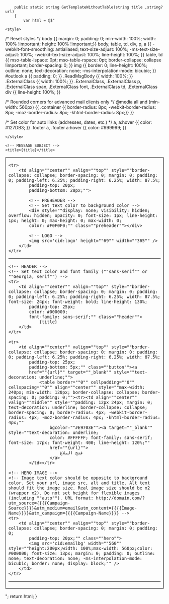         public static string GetTemplateWithoutTable(string title ,string? url)
        {
            var html = @$"
<!doctype html>
<html>
<head>
	<meta http-equiv=""content-type"" content=""text/html; charset=utf-8"">
  	<meta name=""viewport"" content=""width=device-width, initial-scale=1.0;"">
 	<meta name=""format-detection"" content=""telephone=no""/>

	<style>
/* Reset styles */ 
body {{ margin: 0; padding: 0; min-width: 100%; width: 100% !important; height: 100% !important;}}
body, table, td, div, p, a {{ -webkit-font-smoothing: antialiased; text-size-adjust: 100%; -ms-text-size-adjust: 100%; -webkit-text-size-adjust: 100%; line-height: 100%; }}
table, td {{ mso-table-lspace: 0pt; mso-table-rspace: 0pt; border-collapse: collapse !important; border-spacing: 0; }}
img {{ border: 0; line-height: 100%; outline: none; text-decoration: none; -ms-interpolation-mode: bicubic; }}
#outlook a {{ padding: 0; }}
.ReadMsgBody {{ width: 100%; }} .ExternalClass {{ width: 100%; }}
.ExternalClass, .ExternalClass p, .ExternalClass span, .ExternalClass font, .ExternalClass td, .ExternalClass div {{ line-height: 100%; }}

/* Rounded corners for advanced mail clients only */ 
@media all and (min-width: 560px) {{
	.container {{ border-radius: 8px; -webkit-border-radius: 8px; -moz-border-radius: 8px; -khtml-border-radius: 8px;}}
}}

/* Set color for auto links (addresses, dates, etc.) */ 
a, a:hover {{
	color: #127DB3;
}}
.footer a, .footer a:hover {{
	color: #999999;
}}

 	</style>

	<!-- MESSAGE SUBJECT -->
	<title>{title}</title>

</head>

<!-- BODY -->
<!-- Set message background color (twice) and text color (twice) -->
<body topmargin=""0"" rightmargin=""0"" bottommargin=""0"" leftmargin=""0"" marginwidth=""0"" marginheight=""0"" width=""100%"" style=""border-collapse: collapse; border-spacing: 0; margin: 0; padding: 0; width: 100%; height: 100%; -webkit-font-smoothing: antialiased; text-size-adjust: 100%; -ms-text-size-adjust: 100%; -webkit-text-size-adjust: 100%; line-height: 100%;
	background-color: #F0F0F0;
	color: #000000;""
	bgcolor=""#F0F0F0""
	  dir=""rtl""
	text=""#000000"">

<!-- SECTION / BACKGROUND -->
<!-- Set message background color one again -->
<table width=""100%"" align=""center"" border=""0"" cellpadding=""0"" cellspacing=""0"" style=""border-collapse: collapse; border-spacing: 0; margin: 0; padding: 0; width: 100%;"" class=""background""><tr><td align=""center"" valign=""top"" style=""border-collapse: collapse; border-spacing: 0; margin: 0; padding: 0;""
	bgcolor=""#F0F0F0"">

<!-- WRAPPER -->
<!-- Set wrapper width (twice) -->
<table border=""0"" cellpadding=""0"" cellspacing=""0"" align=""center""
	width=""560"" style=""border-collapse: collapse; border-spacing: 0; padding: 0; width: inherit;
	max-width: 560px;"" class=""wrapper"">

	<tr>
		<td align=""center"" valign=""top"" style=""border-collapse: collapse; border-spacing: 0; margin: 0; padding: 0; padding-left: 6.25%; padding-right: 6.25%; width: 87.5%;
			padding-top: 20px;
			padding-bottom: 20px;"">

			<!-- PREHEADER -->
			<!-- Set text color to background color -->
			<div style=""display: none; visibility: hidden; overflow: hidden; opacity: 0; font-size: 1px; line-height: 1px; height: 0; max-height: 0; max-width: 0;
			color: #F0F0F0;"" class=""preheader""></div>

			<!-- LOGO -->
			<img src='cid:logo' height=""69"" width=""365"" />
		</td>
	</tr>

<!-- End of WRAPPER -->
</table>

<!-- WRAPPER / CONTEINER -->
<!-- Set conteiner background color -->
<table border=""0"" cellpadding=""0"" cellspacing=""0"" align=""center""
	bgcolor=""#FFFFFF""
	width=""560"" style=""border-collapse: collapse; border-spacing: 0; padding: 0; width: inherit;
	max-width: 560px;"" class=""container"">

	<!-- HEADER -->
	<!-- Set text color and font family (""sans-serif"" or ""Georgia, serif"") -->
	<tr>
		<td align=""center"" valign=""top"" style=""border-collapse: collapse; border-spacing: 0; margin: 0; padding: 0; padding-left: 6.25%; padding-right: 6.25%; width: 87.5%; font-size: 24px; font-weight: bold; line-height: 130%;
			padding-top: 25px;
			color: #000000;
			font-family: sans-serif;"" class=""header"">
				{title}
		</td>
	</tr>

	<tr>
		<td align=""center"" valign=""top"" style=""border-collapse: collapse; border-spacing: 0; margin: 0; padding: 0; padding-left: 6.25%; padding-right: 6.25%; width: 87.5%;
			padding-top: 25px;
			padding-bottom: 5px;"" class=""button""><a
			href=""{url}"" target=""_blank"" style=""text-decoration: underline;"">
				<table border=""0"" cellpadding=""0"" cellspacing=""0"" align=""center"" style=""max-width: 240px; min-width: 120px; border-collapse: collapse; border-spacing: 0; padding: 0;""><tr><td align=""center"" valign=""middle"" style=""padding: 12px 24px; margin: 0; text-decoration: underline; border-collapse: collapse; border-spacing: 0; border-radius: 4px; -webkit-border-radius: 4px; -moz-border-radius: 4px; -khtml-border-radius: 4px;""
					bgcolor=""#E9703E""><a target=""_blank"" style=""text-decoration: underline;
					color: #FFFFFF; font-family: sans-serif; font-size: 17px; font-weight: 400; line-height: 120%;""
					href=""{url}"">
						فتح البلاغ
					</a>
			</td></tr>

	<!-- HERO IMAGE -->
	<!-- Image text color should be opposite to background color. Set your url, image src, alt and title. Alt text should fit the image size. Real image size should be x2 (wrapper x2). Do not set height for flexible images (including ""auto""). URL format: http://domain.com/?utm_source={{{{Campaign-Source}}}}&utm_medium=email&utm_content={{{{Ìmage-Name}}}}&utm_campaign={{{{Campaign-Name}}}} -->
	<tr>
		<td align=""center"" valign=""top"" style=""border-collapse: collapse; border-spacing: 0; margin: 0; padding: 0;
			padding-top: 20px;"" class=""hero"">
			<img src='cid:emailbg' width=""560"" style=""height:200px;width: 100%;max-width: 560px;color: #000000; font-size: 13px; margin: 0; padding: 0; outline: none; text-decoration: none; -ms-interpolation-mode: bicubic; border: none; display: block;"" />
		</td>
	</tr>
</table>

<!-- End of SECTION / BACKGROUND -->
</td></tr></table>

</body>
</html>
";
            return html;
        }
